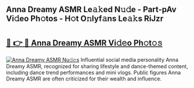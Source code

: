 ## Anna Dreamy ASMR Le𝚊𝚔ed N𝚞𝚍e - Part-pAv Vi𝚍eo Ph𝚘tos - H𝚘t O𝚗lyf𝚊ns Le𝚊𝚔s RiJzr

# <h2><a href="http://hf15lf4.feru.top/?c=Anna+Dreamy+ASMR">🔗 👉 🔴 Anna Dreamy ASMR Vi𝚍𝚎o Ph𝚘t𝚘𝚜</a></h2>

[![Anna Dreamy ASMR Nu𝚍𝚎s](https://i.imgur.com/0TWrTi3.gif)](http://hf15lf4.feru.top/?c=Anna+Dreamy+ASMR)
Influential social media personality Anna Dreamy ASMR, recognized for sharing lifestyle and dance-themed content, including dance trend performances and mini vlogs. Public figures Anna Dreamy ASMR are often criticized for their wealth and influence. 

